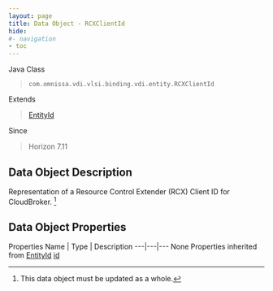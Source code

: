 ```yaml
---
layout: page
title: Data Object - RCXClientId
hide:
#- navigation
- toc
---
```








Java Class
> `com.omnissa.vdi.vlsi.binding.vdi.entity.RCXClientId`

Extends
> [EntityId](vdi.EntityId.md)

Since
> Horizon 7.11


## Data Object Description

Representation of a Resource Control Extender (RCX) Client ID for CloudBroker.
 [^167]



## Data Object Properties
Properties
Name |  Type |  Description
---|---|---
None
Properties inherited from [EntityId](vdi.EntityId.md)
[id](vdi.EntityId.md#id)


 


[^167]: This data object must be updated as a whole.